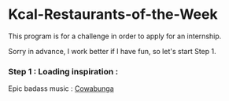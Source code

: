 # Kcal-Restaurants-of-the-Week
This program is for a challenge in order to apply for an internship.

Sorry in advance, I work better if I have fun, so let's start Step 1.

### Step 1 : Loading inspiration :
Epic badass music : [Cowabunga]

[Cowabunga]: <https://www.youtube.com/watch?v=LfL5x2NfJ6g>